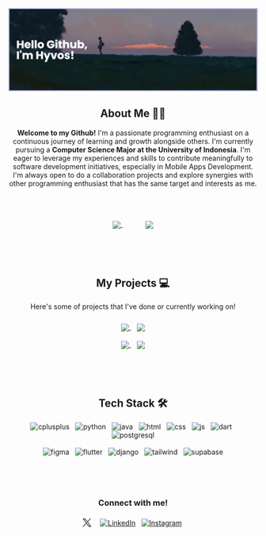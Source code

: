 <!-- Banner -->
[![MasterHead](/banner.png)](#)


<!-- About Me -->
<h2 align="center"> About Me 🧑‍💻</h2>

<p align="center" style="padding-bottom: 20px;"> 
    <b>Welcome to my Github!</b> I'm a passionate programming enthusiast on a continuous journey of learning and growth alongside others. I'm currently pursuing a <b> Computer Science Major at the University of Indonesia</b>. I'm eager to leverage my experiences and skills to contribute meaningfully to software development initiatives, especially in Mobile Apps Development. I'm always open to do a collaboration projects and explore synergies with other programming enthusiast that has the same target and interests as me.
</p>
<br>
<p align="center" style="padding-bottom: 35px;">
    <a href="https://github.com/hyvos07" style="padding-right: 30px;">
        <img height=150 align="center" src="https://github-readme-stats.vercel.app/api?username=hyvos07&show_icons=true&theme=dark&icon_color=334cbd&hide_rank=true&hide=stars,issues&include_all_commits=true"/>
    </a>
    &nbsp;
    &nbsp;
    <a href="https://github.com/hyvos07">
        <img height=150 align="center" src="https://github-readme-stats.vercel.app/api/top-langs/?username=hyvos07&layout=compact&theme=dark"/>
    </a>
</p>

<br>

<!-- Project List -->
<h2 align="center"> My Projects 💻</h2>

<p align="center" style="padding-bottom: 10px;">Here's some of projects that I've done or currently working on!</p>

<p align="center" style="padding-bottom: 35px;">
    <a href="https://github.com/hyvos07/qr_generator">
        <img align="center" src="https://github-readme-stats.vercel.app/api/pin/?username=hyvos07&repo=qr_generator&show_owner=true&theme=dark&icon_color=334cbd" />
    </a>
    &nbsp;&nbsp;
    <a href="https://github.com/hyvos07/panpan-web">
        <img align="center" src="https://github-readme-stats.vercel.app/api/pin/?username=hyvos07&repo=panpan-web&show_owner=true&theme=dark&icon_color=334cbd" />
    </a>
    <br>
    <br>
    <a href="https://github.com/hyvos07/cv-calculator">
        <img align="center" src="https://github-readme-stats.vercel.app/api/pin/?username=hyvos07&repo=cv-calculator&show_owner=true&theme=dark&icon_color=334cbd" />
    </a>
    &nbsp;&nbsp;
    <a href="https://github.com/hyvos07/todos">
        <img align="center" src="https://github-readme-stats.vercel.app/api/pin/?username=hyvos07&repo=todos&show_owner=true&theme=dark&icon_color=334cbd" />
    </a>
</p>

<br>

<!-- Language and Tools -->
<h2 align="center">Tech Stack 🛠️</h2>
<p align="center">
    <picture>
        <img src="https://upload.wikimedia.org/wikipedia/commons/1/18/ISO_C%2B%2B_Logo.svg" alt="cplusplus" width="40" height="40"/> &nbsp;
    </picture>
    <picture>
        <img src="https://www.svgrepo.com/show/452091/python.svg" alt="python" width="40" height="40"/> &nbsp;
    </picture>
    <picture>
        <img src="https://www.svgrepo.com/show/184143/java.svg" alt="java" width="40" height="40"/> &nbsp;
    </picture>
    <picture>
        <img src="https://user-images.githubusercontent.com/25181517/192158954-f88b5814-d510-4564-b285-dff7d6400dad.png" alt="html" width="40" height="40"/> &nbsp;
    </picture>
    <picture>
        <img src="https://user-images.githubusercontent.com/25181517/183898674-75a4a1b1-f960-4ea9-abcb-637170a00a75.png" alt="css" width="40" height="40"/> &nbsp;
    </picture>
    <picture>
        <img src="https://user-images.githubusercontent.com/25181517/117447155-6a868a00-af3d-11eb-9cfe-245df15c9f3f.png" alt="js" width="40" height="40"/> &nbsp;
    </picture>
    <picture>
        <img src="https://upload.wikimedia.org/wikipedia/commons/a/a2/Dart_programming_language_logo_icon.svg" alt="dart" width="40" height="40"/> &nbsp;
    </picture>
    </picture>
    <picture>
        <img src="https://www.vectorlogo.zone/logos/postgresql/postgresql-icon.svg" alt="postgresql" width="40" height="40"/>
    </picture>
    <br>
    <br>
    <picture>
        <img src="https://user-images.githubusercontent.com/25181517/189715289-df3ee512-6eca-463f-a0f4-c10d94a06b2f.png" alt="figma" width="40" height="40"/> &nbsp;
    </picture>
    <picture>
        <img src="https://www.vectorlogo.zone/logos/flutterio/flutterio-icon.svg" alt="flutter" width="40" height="40"/> &nbsp;
    </picture>
    <picture>
        <img src="https://cdn.worldvectorlogo.com/logos/django.svg" alt="django" width="40" height="40"/> &nbsp;
    </picture>
    <picture>
        <img src="https://user-images.githubusercontent.com/25181517/202896760-337261ed-ee92-4979-84c4-d4b829c7355d.png" alt="tailwind" width="40" height="40"/> &nbsp;
    </picture>
    <picture>
        <img src="https://github.com/user-attachments/assets/e40fc76b-c8d8-47c3-bb53-c7795abaf596" alt="supabase" width="40" height="40"/>
    </picture>
</p>

<br>

<!-- Social Media -->
<h3 align="center"style="padding-top: 30px;">Connect with me!</h3>

<div align="center">

[<img align="center" src="/twitterwhite.svg" alt="Twitter/X" height="28"/>](https://twitter.com/hyvos_/) &nbsp;
[<img align="center" src="https://static.licdn.com/aero-v1/sc/h/akt4ae504epesldzj74dzred8" alt="LinkedIn" height="32"/>](https://www.linkedin.com/in/danielliman) &nbsp;
[<img align="center" src="https://static.cdninstagram.com/rsrc.php/v3/yI/r/VsNE-OHk_8a.png" alt="Instagram" height="28"/>](https://www.instagram.com/daniel.liman07) &nbsp;

</div>

